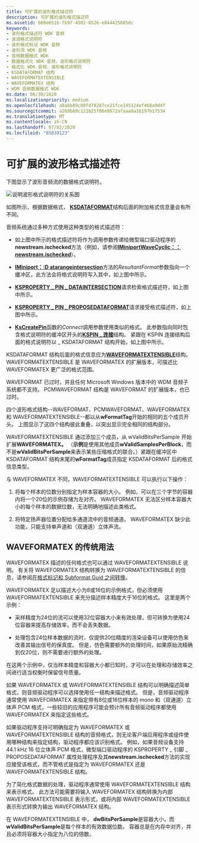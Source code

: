 ```yaml
---
title: 可扩展的波形格式描述符
description: 可扩展的波形格式描述符
ms.assetid: b80e651b-fb97-4502-8526-e844425805dc
keywords:
- 波形格式描述符 WDK 音频
- 波浪格式说明符
- 波形格式标记 WDK 音频
- 波形流 WDK 音频
- 音频数据格式 WDK
- 数据格式化 WDK 音频，波形格式说明符
- 格式化 WDK 音频、波形格式说明符
- KSDATAFORMAT 结构
- WAVEFORMATEXTENSIBLE
- WAVEFORMATEX 结构
- WDM 音频数据格式 WDK
ms.date: 06/30/2020
ms.localizationpriority: medium
ms.openlocfilehash: a8abb89c09fd78287ce21fce145124ef468a9d4f
ms.sourcegitcommit: a260b60c121b25f06e8672afaaa8a3b197b17534
ms.translationtype: MT
ms.contentlocale: zh-CN
ms.lasthandoff: 07/02/2020
ms.locfileid: "85839123"
---
```

# <a name="extensible-wave-format-descriptors"></a>可扩展的波形格式描述符

下图显示了波形音频流的数据格式说明符。

![说明波形格式说明符的关系图](images/wavefmt.png)

如图所示，根据数据格式， [**KSDATAFORMAT**](https://docs.microsoft.com/windows-hardware/drivers/ddi/ks/ns-ks-ksdataformat)结构后面的附加格式信息量会有所不同。

音频系统通过多种方式使用这种类型的格式描述符：

- 如上图中所示的格式描述符将作为调用参数传递给微型端口驱动程序的**newstream.ischecked**方法（例如，请参阅[**IMiniportWaveCyclic：： newstream.ischecked**](https://docs.microsoft.com/windows-hardware/drivers/ddi/portcls/nf-portcls-iminiportwavecyclic-newstream)）。

- [**IMiniport：:D atarangeintersection**](https://docs.microsoft.com/windows-hardware/drivers/ddi/portcls/nf-portcls-iminiport-datarangeintersection)方法的*ResultantFormat*参数指向一个缓冲区，此方法会将格式说明符写入其中，如上图中所示。

- [**KSPROPERTY \_ PIN \_ DATAINTERSECTION**](https://docs.microsoft.com/windows-hardware/drivers/stream/ksproperty-pin-dataintersection)请求检索格式描述符，如上图中所示。

- [**KSPROPERTY \_ PIN \_ PROPOSEDATAFORMAT**](https://docs.microsoft.com/windows-hardware/drivers/stream/ksproperty-pin-proposedataformat)请求接受格式描述符，如上图中所示。

- [**KsCreatePin**](https://docs.microsoft.com/windows-hardware/drivers/ddi/ks/nf-ks-kscreatepin)函数的*Connect*调用参数使用类似的格式。 此参数指向同时包含格式说明符的缓冲区开头的[**KSPIN \_ 连接**](https://docs.microsoft.com/windows-hardware/drivers/ddi/ks/ns-ks-kspin_connect)结构。 紧跟在 KSPIN 连接结构后面的格式说明符以 \_ KSDATAFORMAT 结构开始，如上图中所示。

KSDATAFORMAT 结构后面的格式信息应为[**WAVEFORMATEXTENSIBLE**](https://docs.microsoft.com/windows-hardware/drivers/ddi/ksmedia/ns-ksmedia-waveformatextensible)结构。 WAVEFORMATEXTENSIBLE 是 WAVEFORMATEX 的扩展版本，可描述比 WAVEFORMATEX 更广泛的格式范围。

WAVEFORMAT 已过时，并且任何 Microsoft Windows 版本中的 WDM 音频子系统都不支持。 PCMWAVEFORMAT 结构是 WAVEFORMAT 的扩展版本，也已过时。

四个波形格式结构--WAVEFORMAT、PCMWAVEFORMAT、WAVEFORMATEX 和 WAVEFORMATEXTENSIBLE--都以从**wFormatTag**开始的相同的五个成员开头。 上图显示了这四个结构彼此重叠，以突出显示完全相同的结构部分。

WAVEFORMATEXTENSIBLE 通过添加三个成员，从 wValidBitsPerSample 开始扩展**WAVEFORMATEX。** （**示例**是使用其他成员**wValidSamplesPerBlock**，而不是**wValidBitsPerSample**来表示某些压缩格式的联合。）紧跟在缓冲区中 KSDATAFORMAT 结构末尾的**wFormatTag**成员指定 KSDATAFORMAT 后的格式信息类型。

与 WAVEFORMATEX 不同，WAVEFORMATEXTENSIBLE 可以执行以下操作：

1. 将每个样本的位数分别指定为样本容器的大小。 例如，可以在三个字节的容器内将一个20位的示例存储为左对齐。 WAVEFORMATEX 无法区分样本容器大小的每个样本的数据位数，无法明确地描述此类格式。

2. 将特定扬声器位置分配给多通道流中的音频通道。 WAVEFORMATEX 缺少此功能，只能支持单声道和（双通道）立体声流。

## <a name="legacy-use-of-waveformatex"></a>WAVEFORMATEX 的传统用法

WAVEFORMATEX 描述的任何格式也可以通过 WAVEFORMATEXTENSIBLE 说明。 有关将 WAVEFORMATEX 结构转换为 WAVEFORMATEXTENSIBLE 的信息，请参阅[在格式标记和 Subformat Guid 之间转换](converting-between-format-tags-and-subformat-guids.md)。

WAVEFORMATEX 足以描述大小为8或16位的示例格式，但必须使用 WAVEFORMATEXTENSIBLE 来充分描述样本精度大于16位的格式。 这里是两个示例：

- 采样精度为24位的流可以使用32位容器大小来有效处理，但可转换为使用24位容器来提高存储效率，而不会丢失数据。

- 处理包含24位样本数据的流时，仅提供20位精度的渲染设备可以使用仿色来改善其输出信号的保真度。 但是，仿色需要额外的处理时间，如果原始流精确到仅20位，则不需要进行额外的处理。

在这两个示例中，仅当样本精度和容器大小都已知时，才可以在处理和存储效率之间进行适当权衡时保留信号质量。

如果 WAVEFORMATEX 或 WAVEFORMATEXTENSIBLE 结构可以明确描述简单格式，则音频驱动程序可以选择使用任一结构来描述格式。 但是，音频驱动程序通常使用 WAVEFORMATEX 来指定带有8位或16位样本的 mono 和（双通道）立体声 PCM 格式，一些较旧的应用程序可能会预计所有音频驱动程序都使用 WAVEFORMATEX 来指定这些格式。

如果驱动程序支持可明确指定为 WAVEFORMATEX 或 WAVEFORMATEXTENSIBLE 结构的音频格式，则无论客户端应用程序或组件使用哪种结构来指定结构，驱动程序都应该识别格式。 例如，如果音频设备支持 44.1 kHz 16 位立体声 PCM 格式，微型端口驱动程序的 KSPROPERTY \_ 引脚 \_ PROPOSEDATAFORMAT 属性处理程序及其**newstream.ischecked**方法的实现应接受该格式，而不管格式是指定为 WAVEFORMATEX 还是 WAVEFORMATEXTENSIBLE 结构。

为了简化格式数据的处理，驱动程序通常使用 WAVEFORMATEXTENSIBLE 结构来表示格式。 此方法可能需要将输入 WAVEFORMATEX 结构转换为内部 WAVEFORMATEXTENSIBLE 表示形式，或将内部 WAVEFORMATEXTENSIBLE 表示形式转换为输出 WAVEFORMATEX 结构。

在 WAVEFORMATEXTENSIBLE 中， **dwBitsPerSample**是容器大小，而**wValidBitsPerSample**是每个样本的有效数据位数。 容器总是在内存中对齐，并且必须将容器大小指定为八位的倍数。
